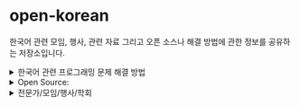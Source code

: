 # open-korean
한국어 관련 모임, 행사, 관련 자료 그리고 오픈 소스나 해결 방법에 관한 정보를 공유하는 저장소입니다.

<details>
<summary>한국어 관련 프로그래밍 문제 해결 방법</summary>

### [BasicKoreanLib](lib/BasicKoreanLib.java) ###

- 단어의 종성에 따라 '을/를', '이/가', '은/는' 등의 구분

```java
/*
buildEunJosa() : '은, 는'을 구분하기 위한 메소드.
buildGaJosa() : '이가, 가'를 구분하기 위한 메소드.
buildEulJosa() : '을, 를'을 구분하기 위한 메소드.
*/
String str = BasicKoreanLib.buildEunJosa("제 이름")+" Korean Lab이고 "+ BasicKoreanLib.buildEunJosa("나이") + " 19살입니다.";
System.out.println(str);
```

</details>
<details><summary>Open Source:</summary>

### Text Processing ###

#### 형태소 분석기 ####

- dha1
- dha2
- [khaiii](https://github.com/kakao/khaiii) - [블로그](https://brunch.co.kr/@kakao-it/308?fbclid=IwAR3IVt-5FKmt4-vygpQlJGQ6S2V0xbVPb-fsuNB0uIl29eGMXUZywMEgqFU)

#### Conjugations ####

- [Korean Conjugation](https://github.com/dbravender/korean_conjugation)

#### Proofread ####

- [hunspell: 맞춤법 검사기](https://github.com/spellcheck-ko/hunspell-dict-ko)

#### ETC ####

- [TwitterKoreanTokenizer](https://github.com/twitter/twitter-korean-text)
- [mtp: 언어별 letter 분석](https://github.com/Kyubyong/mtp)

### Voice ###

#### Text To Speech ####
- [multi-speaker-tacotron-tensorflow](https://github.com/carpedm20/multi-speaker-tacotron-tensorflow)
- [kss](https://github.com/Kyubyong/kss)

#### Speech To Text ####
- [zeroth](https://github.com/goodatlas/zeroth)

### Dictionary ###

#### Korean To English ####

##### Chrome Extensions #####
- [toktogi-plus](https://github.com/scurest/toktogi-plus)

#### English To Korean ####
##### Chrome Extensions #####
- [tooltip-dictionary](https://github.com/seoh/tooltip-dictionary)

</details>

<details>
  <summary>전문가/모임/행사/학회</summary>

### 기술 관련: ###

[송영숙](https://github.com/songys): 코딩을 좋아하는 국어학 전공자입니다.

[김현중](https://github.com/lovit/): 효율적인 데이터 분석과 한국어 자연어처리에 관심 많은 분석가 입니다.

[박조은](https://github.com/corazzon): 주변에 있는 텍스트를 찾고 분석하는 것을 좋아합니다.

#### 1. [언어공학연구회](http://www.hclt.kr/symp/?lnb=conference)

##### 한글 및 한국어 정보처리 학술대회(매년 10월 중순) #####

### 한글 관련: ###

#### 1. [한글 학회](https://www.hangeul.or.kr/modules/doc/index.php?doc=intro) ####

##### - (구 조선어학회) #####

### 교육관련: ###

#### 1. [이중언어학회](http://www.korbiling.org/langhak/user/class) ####

#### 2. [국제한국어교육학회](http://www.iakle.com) ####
</details>
